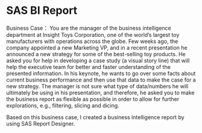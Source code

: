 # SAS BI Report

Business Case：
You are the manager of the business intelligence department at Insight Toys Corporation, one of the world’s largest toy manufacturers with operations across the globe. Few weeks ago, the company appointed a new Marketing VP, and in a recent presentation he announced a new strategy for some of the best-selling toy products. He asked you for help in developing a case study (a visual story line) that will help the executive team for better and faster understanding of the presented information. In his keynote, he wants to go over some facts about current business performance and then use that data to make the case for a new strategy. The manager is not sure what type of data/numbers he will ultimately be using in his presentation, and therefore, he asked you to make the business report as flexible as possible in order to allow for further explorations, e.g., filtering, slicing and dicing.

Based on this business case, I created a business intelligence report by using SAS Report Designer. 
